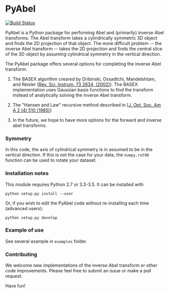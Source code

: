 # PyAbel

[![Build Status](https://travis-ci.org/PyAbel/PyAbel.svg?branch=master)](https://travis-ci.org/PyAbel/PyAbel)

PyAbel is a Python package for performing Abel and (primarily) inverse Abel transforms. The Abel transform takes a cylindrically symmetric 3D object and finds the 2D projection of that object. The more difficult problem -- the inverse Abel transform -- takes the 2D projection and finds the central slice of the 3D object by assuming cylindrical symmetry in the vertical direction.

The PyAbel package offers several options for completing the inverse Abel transform:

1) The BASEX algorithm creared by Dribinski, Ossadtchi, Mandelshtam, and Reisler [[Rev. Sci. Instrum. 73 2634, (2002)](http://dx.doi.org/10.1063/1.1482156)]. The BASEX implementation uses Gaussian basis functions to find the transform instead of analytically solving the inverse Abel transform.

2) The "Hansen and Law" recursive method described in [[J. Opt. Soc. Am A 2 (4) 510 (1985)](dx.doi.org/10.1364/JOSAA.2.000510)]

3) In the future, we hope to have more options for the forward and inverse abel transforms.

### Symmetry

In this code, the axis of cylindrical symmetry is in assumed to be in the vertical direction. If this is not the case for your data, the `numpy.rot90` function can be used to rotate your dataset.

### Installation notes

This module requires Python 2.7 or 3.3-3.5. It can be installed with

    python setup.py install --user

Or, if you wish to edit the PyAbel code without re-installing each time (advanced users):

    python setup.py develop

### Example of use

See several example in `examples` folder.

### Contributing

We welcome new implementations of the inverse Abel transform or other code improvements. Please feel free to submit an issue or make a pull request.

Have fun!
